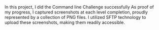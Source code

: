 In this project, I did the Command line Challenge successfully As proof of my progress, I captured screenshots at each level completion, proudly represented by a collection of PNG files. I utilized SFTP technology to upload these screenshots, making them readily accessible.
